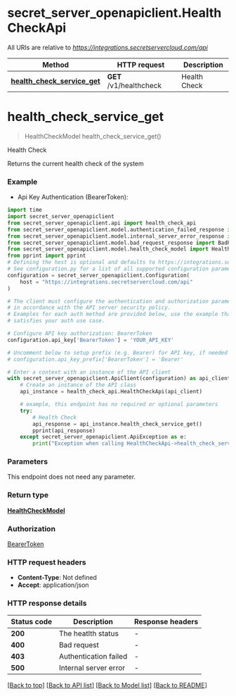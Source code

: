 # secret_server_openapiclient.HealthCheckApi

All URIs are relative to *https://integrations.secretservercloud.com/api*

Method | HTTP request | Description
------------- | ------------- | -------------
[**health_check_service_get**](HealthCheckApi.md#health_check_service_get) | **GET** /v1/healthcheck | Health Check


# **health_check_service_get**
> HealthCheckModel health_check_service_get()

Health Check

Returns the current health check of the system

### Example

* Api Key Authentication (BearerToken):

```python
import time
import secret_server_openapiclient
from secret_server_openapiclient.api import health_check_api
from secret_server_openapiclient.model.authentication_failed_response import AuthenticationFailedResponse
from secret_server_openapiclient.model.internal_server_error_response import InternalServerErrorResponse
from secret_server_openapiclient.model.bad_request_response import BadRequestResponse
from secret_server_openapiclient.model.health_check_model import HealthCheckModel
from pprint import pprint
# Defining the host is optional and defaults to https://integrations.secretservercloud.com/api
# See configuration.py for a list of all supported configuration parameters.
configuration = secret_server_openapiclient.Configuration(
    host = "https://integrations.secretservercloud.com/api"
)

# The client must configure the authentication and authorization parameters
# in accordance with the API server security policy.
# Examples for each auth method are provided below, use the example that
# satisfies your auth use case.

# Configure API key authorization: BearerToken
configuration.api_key['BearerToken'] = 'YOUR_API_KEY'

# Uncomment below to setup prefix (e.g. Bearer) for API key, if needed
# configuration.api_key_prefix['BearerToken'] = 'Bearer'

# Enter a context with an instance of the API client
with secret_server_openapiclient.ApiClient(configuration) as api_client:
    # Create an instance of the API class
    api_instance = health_check_api.HealthCheckApi(api_client)

    # example, this endpoint has no required or optional parameters
    try:
        # Health Check
        api_response = api_instance.health_check_service_get()
        pprint(api_response)
    except secret_server_openapiclient.ApiException as e:
        print("Exception when calling HealthCheckApi->health_check_service_get: %s\n" % e)
```


### Parameters
This endpoint does not need any parameter.

### Return type

[**HealthCheckModel**](HealthCheckModel.md)

### Authorization

[BearerToken](../README.md#BearerToken)

### HTTP request headers

 - **Content-Type**: Not defined
 - **Accept**: application/json


### HTTP response details

| Status code | Description | Response headers |
|-------------|-------------|------------------|
**200** | The heatlth status |  -  |
**400** | Bad request |  -  |
**403** | Authentication failed |  -  |
**500** | Internal server error |  -  |

[[Back to top]](#) [[Back to API list]](../README.md#documentation-for-api-endpoints) [[Back to Model list]](../README.md#documentation-for-models) [[Back to README]](../README.md)

